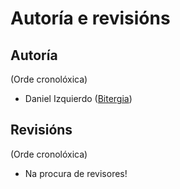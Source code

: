﻿# Autoría e revisións

## Autoría

(Orde cronolóxica)

- Daniel Izquierdo ([Bitergia](http://bitergia.com/))

## Revisións

(Orde cronolóxica)

- Na procura de revisores!


